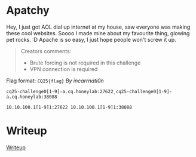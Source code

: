 # Apatchy

Hey, I just got AOL dial up internet at my house, saw everyone was making these cool websites. Soooo I made mine about my favourite thing, glowing pet rocks. :D Apache is so easy, I just hope people won't screw it up.

> Creators comments:
> * Brute forcing is not required in this challenge
> * VPN connection is required

Flag format: `CQ25{flag}` *By incarrnati0n*

`cq25-challenge0[1-9]-a.cq.honeylab:27622˛cq25-challenge0[1-9]-a.cq.honeylab:38088`

`10.10.100.1[1-9]1:27622 10.10.100.1[1-9]1:38088`

# Writeup

[Writeup](WRITEUP.md)

